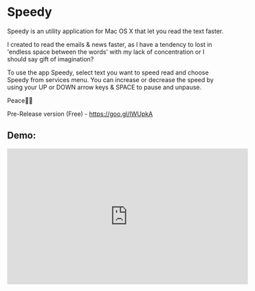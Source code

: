 # Speedy

Speedy is an utility application for Mac OS X that let you read the text faster. 

I created to read the emails & news faster, as I have a tendency to lost in  'endless space between the words' with my lack of concentration or I should say gift of imagination? 

To use the app Speedy, select text you want to speed read and choose Speedy from services menu. You can increase or decrease the speed by using your UP or DOWN arrow keys & SPACE to pause and unpause. 

Peace✌🏼

Pre-Release version (Free) - https://goo.gl/IWUpkA


## Demo:
<iframe width="560" height="315" src="https://www.youtube.com/embed/6N0XEebYNcE" frameborder="0" allowfullscreen></iframe>
